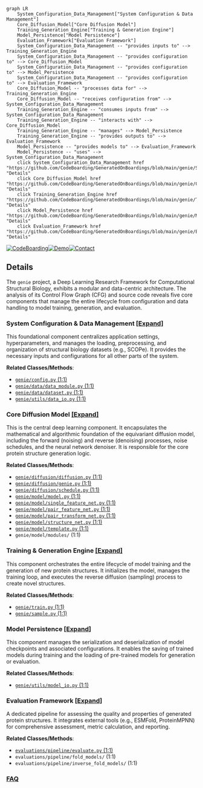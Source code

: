 ```mermaid
graph LR
    System_Configuration_Data_Management["System Configuration & Data Management"]
    Core_Diffusion_Model["Core Diffusion Model"]
    Training_Generation_Engine["Training & Generation Engine"]
    Model_Persistence["Model Persistence"]
    Evaluation_Framework["Evaluation Framework"]
    System_Configuration_Data_Management -- "provides inputs to" --> Training_Generation_Engine
    System_Configuration_Data_Management -- "provides configuration to" --> Core_Diffusion_Model
    System_Configuration_Data_Management -- "provides configuration to" --> Model_Persistence
    System_Configuration_Data_Management -- "provides configuration to" --> Evaluation_Framework
    Core_Diffusion_Model -- "processes data for" --> Training_Generation_Engine
    Core_Diffusion_Model -- "receives configuration from" --> System_Configuration_Data_Management
    Training_Generation_Engine -- "consumes inputs from" --> System_Configuration_Data_Management
    Training_Generation_Engine -- "interacts with" --> Core_Diffusion_Model
    Training_Generation_Engine -- "manages" --> Model_Persistence
    Training_Generation_Engine -- "provides outputs to" --> Evaluation_Framework
    Model_Persistence -- "provides models to" --> Evaluation_Framework
    Model_Persistence -- "uses" --> System_Configuration_Data_Management
    click System_Configuration_Data_Management href "https://github.com/CodeBoarding/GeneratedOnBoardings/blob/main/genie/System_Configuration_Data_Management.md" "Details"
    click Core_Diffusion_Model href "https://github.com/CodeBoarding/GeneratedOnBoardings/blob/main/genie/Core_Diffusion_Model.md" "Details"
    click Training_Generation_Engine href "https://github.com/CodeBoarding/GeneratedOnBoardings/blob/main/genie/Training_Generation_Engine.md" "Details"
    click Model_Persistence href "https://github.com/CodeBoarding/GeneratedOnBoardings/blob/main/genie/Model_Persistence.md" "Details"
    click Evaluation_Framework href "https://github.com/CodeBoarding/GeneratedOnBoardings/blob/main/genie/Evaluation_Framework.md" "Details"
```

[![CodeBoarding](https://img.shields.io/badge/Generated%20by-CodeBoarding-9cf?style=flat-square)](https://github.com/CodeBoarding/CodeBoarding)[![Demo](https://img.shields.io/badge/Try%20our-Demo-blue?style=flat-square)](https://www.codeboarding.org/demo)[![Contact](https://img.shields.io/badge/Contact%20us%20-%20contact@codeboarding.org-lightgrey?style=flat-square)](mailto:contact@codeboarding.org)

## Details

The `genie` project, a Deep Learning Research Framework for Computational Structural Biology, exhibits a modular and data-centric architecture. The analysis of its Control Flow Graph (CFG) and source code reveals five core components that manage the entire lifecycle from configuration and data handling to model training, generation, and evaluation.

### System Configuration & Data Management [[Expand]](./System_Configuration_Data_Management.md)
This foundational component centralizes application settings, hyperparameters, and manages the loading, preprocessing, and organization of structural biology datasets (e.g., SCOPe). It provides the necessary inputs and configurations for all other parts of the system.


**Related Classes/Methods**:

- <a href="https://github.com/aqlaboratory/genie/blob/main/genie/config.py#L1-L1" target="_blank" rel="noopener noreferrer">`genie/config.py` (1:1)</a>
- <a href="https://github.com/aqlaboratory/genie/blob/main/genie/data/data_module.py#L1-L1" target="_blank" rel="noopener noreferrer">`genie/data/data_module.py` (1:1)</a>
- <a href="https://github.com/aqlaboratory/genie/blob/main/genie/data/dataset.py#L1-L1" target="_blank" rel="noopener noreferrer">`genie/data/dataset.py` (1:1)</a>
- <a href="https://github.com/aqlaboratory/genie/blob/main/genie/utils/data_io.py#L1-L1" target="_blank" rel="noopener noreferrer">`genie/utils/data_io.py` (1:1)</a>


### Core Diffusion Model [[Expand]](./Core_Diffusion_Model.md)
This is the central deep learning component. It encapsulates the mathematical and algorithmic foundation of the equivariant diffusion model, including the forward (noising) and reverse (denoising) processes, noise schedules, and the neural network denoiser. It is responsible for the core protein structure generation logic.


**Related Classes/Methods**:

- <a href="https://github.com/aqlaboratory/genie/blob/main/genie/diffusion/diffusion.py#L1-L1" target="_blank" rel="noopener noreferrer">`genie/diffusion/diffusion.py` (1:1)</a>
- <a href="https://github.com/aqlaboratory/genie/blob/main/genie/diffusion/genie.py#L1-L1" target="_blank" rel="noopener noreferrer">`genie/diffusion/genie.py` (1:1)</a>
- <a href="https://github.com/aqlaboratory/genie/blob/main/genie/diffusion/schedule.py#L1-L1" target="_blank" rel="noopener noreferrer">`genie/diffusion/schedule.py` (1:1)</a>
- <a href="https://github.com/aqlaboratory/genie/blob/main/genie/model/model.py#L1-L1" target="_blank" rel="noopener noreferrer">`genie/model/model.py` (1:1)</a>
- <a href="https://github.com/aqlaboratory/genie/blob/main/genie/model/single_feature_net.py#L1-L1" target="_blank" rel="noopener noreferrer">`genie/model/single_feature_net.py` (1:1)</a>
- <a href="https://github.com/aqlaboratory/genie/blob/main/genie/model/pair_feature_net.py#L1-L1" target="_blank" rel="noopener noreferrer">`genie/model/pair_feature_net.py` (1:1)</a>
- <a href="https://github.com/aqlaboratory/genie/blob/main/genie/model/pair_transform_net.py#L1-L1" target="_blank" rel="noopener noreferrer">`genie/model/pair_transform_net.py` (1:1)</a>
- <a href="https://github.com/aqlaboratory/genie/blob/main/genie/model/structure_net.py#L1-L1" target="_blank" rel="noopener noreferrer">`genie/model/structure_net.py` (1:1)</a>
- <a href="https://github.com/aqlaboratory/genie/blob/main/genie/model/template.py#L1-L1" target="_blank" rel="noopener noreferrer">`genie/model/template.py` (1:1)</a>
- `genie/model/modules/` (1:1)


### Training & Generation Engine [[Expand]](./Training_Generation_Engine.md)
This component orchestrates the entire lifecycle of model training and the generation of new protein structures. It initializes the model, manages the training loop, and executes the reverse diffusion (sampling) process to create novel structures.


**Related Classes/Methods**:

- <a href="https://github.com/aqlaboratory/genie/blob/main/genie/train.py#L1-L1" target="_blank" rel="noopener noreferrer">`genie/train.py` (1:1)</a>
- <a href="https://github.com/aqlaboratory/genie/blob/main/genie/sample.py#L1-L1" target="_blank" rel="noopener noreferrer">`genie/sample.py` (1:1)</a>


### Model Persistence [[Expand]](./Model_Persistence.md)
This component manages the serialization and deserialization of model checkpoints and associated configurations. It enables the saving of trained models during training and the loading of pre-trained models for generation or evaluation.


**Related Classes/Methods**:

- <a href="https://github.com/aqlaboratory/genie/blob/main/genie/utils/model_io.py#L1-L1" target="_blank" rel="noopener noreferrer">`genie/utils/model_io.py` (1:1)</a>


### Evaluation Framework [[Expand]](./Evaluation_Framework.md)
A dedicated pipeline for assessing the quality and properties of generated protein structures. It integrates external tools (e.g., ESMFold, ProteinMPNN) for comprehensive assessment, metric calculation, and reporting.


**Related Classes/Methods**:

- <a href="https://github.com/aqlaboratory/genie/blob/main/evaluations/pipeline/evaluate.py#L1-L1" target="_blank" rel="noopener noreferrer">`evaluations/pipeline/evaluate.py` (1:1)</a>
- `evaluations/pipeline/fold_models/` (1:1)
- `evaluations/pipeline/inverse_fold_models/` (1:1)




### [FAQ](https://github.com/CodeBoarding/GeneratedOnBoardings/tree/main?tab=readme-ov-file#faq)